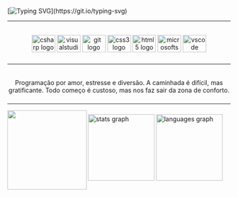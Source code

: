 [![Typing SVG](https://readme-typing-svg.demolab.com?font=Fira+Code&size=19&pause=1000&color=EAA4B6&center=true&vCenter=true&width=435&lines=%F0%9F%91%8B+Ol%C3%A1%2C+meu+nome+%C3%A9+Ruth.;+Sejam+bem+vindos(as)+ao+meu+perfil.)](https://git.io/typing-svg)

<hr>

<br clear="both">

<div align="center">
  <img src="https://cdn.jsdelivr.net/gh/devicons/devicon/icons/csharp/csharp-original.svg" height="39" width="53" alt="csharp logo"  />
  <img src="https://cdn.jsdelivr.net/gh/devicons/devicon/icons/visualstudio/visualstudio-plain.svg" height="39" width="53" alt="visualstudio logo"  />
  <img src="https://cdn.jsdelivr.net/gh/devicons/devicon/icons/git/git-original.svg" height="39" width="53" alt="git logo"  />
  <img src="https://cdn.jsdelivr.net/gh/devicons/devicon/icons/css3/css3-original.svg" height="39" width="53" alt="css3 logo"  />
  <img src="https://cdn.jsdelivr.net/gh/devicons/devicon/icons/html5/html5-original.svg" height="39" width="53" alt="html5 logo"  />
  <img src="https://cdn.jsdelivr.net/gh/devicons/devicon/icons/microsoftsqlserver/microsoftsqlserver-plain.svg" height="39" width="53" alt="microsoftsqlserver logo"  />
  <img src="https://cdn.jsdelivr.net/gh/devicons/devicon/icons/vscode/vscode-original.svg" height="39" width="53" alt="vscode logo"  />
</div>

###

<hr>

<h6 align="center"></h6>

###

<p align="center">Programação por amor, estresse e diversão. A caminhada é difícil, mas gratificante. Todo começo é custoso, mas nos faz sair da zona de conforto.</p>

###

<hr>

<img align="left" height="179" src="https://user-images.githubusercontent.com/90563215/220205908-34da3d1a-7079-430f-a677-ac4c55c8639e.gif"  />

###

<div align="left">
  <img src="https://github-readme-stats.vercel.app/api?hide_title=false&hide_rank=true&show_icons=true&include_all_commits=true&count_private=false&disable_animations=false&theme=dracula&locale=en&hide_border=false&username=SrtaKennedy" height="150" alt="stats graph"  />
  <img src="https://github-readme-stats.vercel.app/api/top-langs?locale=en&hide_title=false&layout=compact&card_width=320&langs_count=5&theme=dracula&hide_border=false&username=SrtaKennedy" height="150" alt="languages graph"  />
</div>

###

